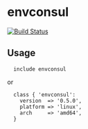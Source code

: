 # envconsul

[![Build Status](https://travis-ci.org/reppard/puppet-envconsul.svg?branch=master)](https://travis-ci.org/reppard/puppet-envconsul)

## Usage

```shell
  include envconsul
```

or

```shell
  class { 'envconsul':
    version  => '0.5.0',
    platform => 'linux',
    arch     => 'amd64',
  }
```

